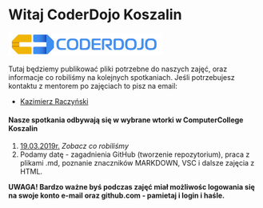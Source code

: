 # Witaj CoderDojo Koszalin
![logo1](https://github.com/coderdojokoszalin/meet/blob/master/images/cd_logo.png)

Tutaj będziemy publikować pliki potrzebne do naszych zajęć, oraz informacje co robiliśmy na kolejnych spotkaniach.
Jeśli potrzebujesz kontaktu z mentorem po zajęciach to pisz na email: 
- [Kazimierz Raczyński](mailto:raczyk@gmail.com)

#### Nasze spotkania odbywają się w wybrane wtorki w ComputerCollege Koszalin
1. [19.03.2019r.](https://github.com/coderdojokoszalin/meet/blob/master/19_03_2019.md) _Zobacz co robiliśmy_
2. Podamy datę - zagadnienia GitHub (tworzenie repozytorium), praca z plikami .md, poznanie znaczników MARKDOWN, VSC i dalsze zajęcia z HTML. 

**UWAGA! Bardzo ważne byś podczas zajęć miał możliwośc logowania się na swoje konto e-mail oraz github.com - pamietaj i login i haśle.**
